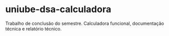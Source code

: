 # uniube-dsa-calculadora
Trabalho de conclusão do semestre. Calculadora funcional, documentação técnica e relatório técnico. 
